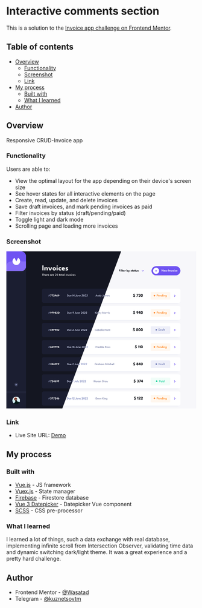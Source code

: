 # Interactive comments section

This is a solution to the [Invoice app challenge on Frontend Mentor](https://www.frontendmentor.io/challenges/invoice-app-i7KaLTQjl).

## Table of contents

- [Overview](#overview)
  - [Functionality](#functionality)
  - [Screenshot](#screenshot)
  - [Link](#link)
- [My process](#my-process)
  - [Built with](#built-with)
  - [What I learned](#what-i-learned)
- [Author](#author)

## Overview

Responsive CRUD-Invoice app

### Functionality

Users are able to:

- View the optimal layout for the app depending on their device's screen size
- See hover states for all interactive elements on the page
- Create, read, update, and delete invoices
- Save draft invoices, and mark pending invoices as paid
- Filter invoices by status (draft/pending/paid)
- Toggle light and dark mode
- Scrolling page and loading more invoices

### Screenshot

![image](src/assets/invoices-app-preview.png)

### Link

- Live Site URL: [Demo](https://wasatad.github.io/Invoice-App/)

## My process

### Built with

- [Vue.js](https://vuejs.org/) - JS framework
- [Vuex.js](https://vuex.vuejs.org/) - State manager
- [Firebase](https://firebase.google.com/) - Firestore database
- [Vue 3 Datepicker](https://vue3datepicker.com/) - Datepicker Vue component
- [SCSS](https://sass-lang.com/) - CSS pre-processor

### What I learned

I learned a lot of things, such a data exchange with real database, implementing infinite scroll from Intersection Observer, validating time data and dynamic switching dark/light theme. It was a great experience and a pretty hard challenge.

## Author

- Frontend Mentor - [@Wasatad](https://www.frontendmentor.io/profile/Wasatad)
- Telegram - [@kuznetsovtm](https://t.me/@kuznetsovtm)
